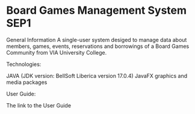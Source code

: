 # Board Games Management System SEP1
 
General Information A single-user system desiged to manage data about members, games, events, reservations and borrowings of a Board Games Community from VIA University College.

Technologies:

JAVA (JDK version: BellSoft Liberica version 17.0.4)
JavaFX graphics and media packages

User Guide:

The link to the User Guide